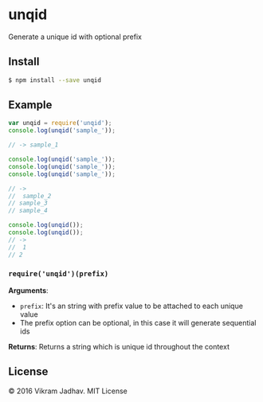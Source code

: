 # unqid
Generate a unique id with optional prefix

## Install

```sh
$ npm install --save unqid
```

## Example

```js
var unqid = require('unqid');
console.log(unqid('sample_'));

// -> sample_1

console.log(unqid('sample_'));
console.log(unqid('sample_'));
console.log(unqid('sample_'));

// ->
//  sample_2
// sample_3
// sample_4

console.log(unqid());
console.log(unqid());
// ->
//  1
// 2
```

### `require('unqid')(prefix)`

**Arguments**:

- `prefix`: It's an string with prefix value to be attached to each unique value
- The prefix option can be optional, in this case it will generate sequential ids

**Returns**: Returns a string which is unique id throughout the context

## License

&copy; 2016 Vikram Jadhav. MIT License
